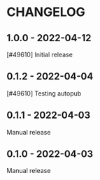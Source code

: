 <!--
SPDX-FileCopyrightText: 2021 Magenta ApS <https://magenta.dk>
SPDX-License-Identifier: MPL-2.0
-->

CHANGELOG
=========

1.0.0 - 2022-04-12
------------------

[#49610] Initial release

0.1.2 - 2022-04-04
------------------

[#49610] Testing autopub

0.1.1 - 2022-04-03
------------------

Manual release

0.1.0 - 2022-04-03
------------------

Manual release
